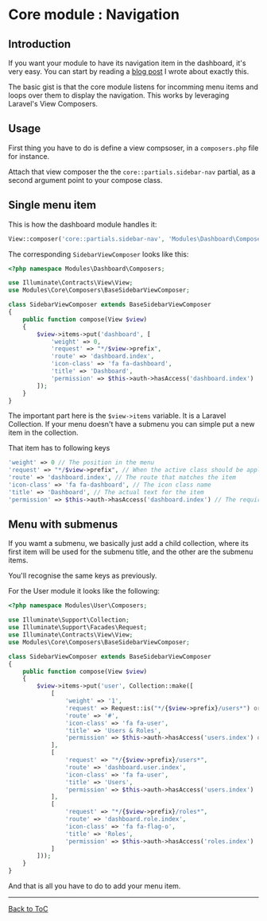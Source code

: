 # Core module : Navigation

## Introduction

If you want your module to have its navigation item in the dashboard, it's very easy. You can start by reading a [blog post](http://nwidart.com/blog/view-composers-and-view-creators-in-laravel) I wrote about exactly this.

The basic gist is that the core module listens for incomming menu items and loops over them to display the navigation. This works by leveraging Laravel's View Composers.

## Usage

First thing you have to do is define a view compsoser, in a `composers.php` file for instance.

Attach that view composer the the `core::partials.sidebar-nav` partial, as a second argument point to your compose class.

## Single menu item

This is how the dashboard module handles it:

``` php
View::composer('core::partials.sidebar-nav', 'Modules\Dashboard\Composers\SidebarViewComposer');
```
The corresponding `SidebarViewComposer` looks like this:


``` php
<?php namespace Modules\Dashboard\Composers;

use Illuminate\Contracts\View\View;
use Modules\Core\Composers\BaseSidebarViewComposer;

class SidebarViewComposer extends BaseSidebarViewComposer
{
    public function compose(View $view)
    {
        $view->items->put('dashboard', [
            'weight' => 0,
            'request' => "*/$view->prefix",
            'route' => 'dashboard.index',
            'icon-class' => 'fa fa-dashboard',
            'title' => 'Dashboard',
            'permission' => $this->auth->hasAccess('dashboard.index')
        ]);
    }
}
```

The important part here is the `$view->items` variable. It is a Laravel Collection. If your menu doesn't have a submenu you can simple put a new item in the collection.

That item has to following keys

``` php
'weight' => 0 // The position in the menu
'request' => "*/$view->prefix", // When the active class should be applied
'route' => 'dashboard.index', // The route that matches the item
'icon-class' => 'fa fa-dashboard', // The icon class name
'title' => 'Dashboard', // The actual text for the item
'permission' => $this->auth->hasAccess('dashboard.index') // The required permission to be able to see the menu item
```

## Menu with submenus

If you wamt a submenu, we basically just add a child collection, where its first item will be used for the submenu title, and the other are the submenu items.

You'll recognise the same keys as previously.

For the User module it looks like the following:

``` php
<?php namespace Modules\User\Composers;

use Illuminate\Support\Collection;
use Illuminate\Support\Facades\Request;
use Illuminate\Contracts\View\View;
use Modules\Core\Composers\BaseSidebarViewComposer;

class SidebarViewComposer extends BaseSidebarViewComposer
{
    public function compose(View $view)
    {
        $view->items->put('user', Collection::make([
            [
                'weight' => '1',
                'request' => Request::is("*/{$view->prefix}/users*") or Request::is("*/{$view->prefix}/roles*"),
                'route' => '#',
                'icon-class' => 'fa fa-user',
                'title' => 'Users & Roles',
                'permission' => $this->auth->hasAccess('users.index') or $this->auth->hasAccess('roles.index')
            ],
            [
                'request' => "*/{$view->prefix}/users*",
                'route' => 'dashboard.user.index',
                'icon-class' => 'fa fa-user',
                'title' => 'Users',
                'permission' => $this->auth->hasAccess('users.index')
            ],
            [
                'request' => "*/{$view->prefix}/roles*",
                'route' => 'dashboard.role.index',
                'icon-class' => 'fa fa-flag-o',
                'title' => 'Roles',
                'permission' => $this->auth->hasAccess('roles.index')
            ]
        ]));
    }
}
```

And that is all you have to do to add your menu item.


***

[Back to ToC](../readme.md)